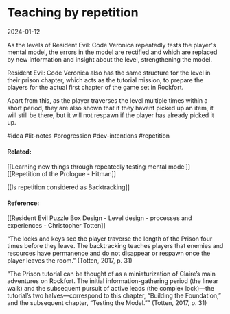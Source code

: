 # Teaching by repetition
2024-01-12

As the levels of Resident Evil: Code Veronica repeatedly tests the player's mental model, the errors in the model are rectified and which are replaced by new information and insight about the level, strengthening the model.

Resident Evil: Code Veronica also has the same structure for the level in their prison chapter, which acts as the tutorial mission, to prepare the players for the actual first chapter of the game set in Rockfort.

Apart from this, as the player traverses the level multiple times within a short period, they are also shown that if they havent picked up an item, it will still be there, but it will not respawn if the player has already picked it up.



#idea  #lit-notes #progression #dev-intentions #repetition 
#### Related:
[[Learning new things through repeatedly testing mental model]]
[[Repetition of the Prologue - Hitman]]

[[Is repetition considered as Backtracking]]


#### Reference:
[[Resident Evil Puzzle Box Design - Level design - processes and experiences - Christopher Totten]]

“The locks and keys see the player traverse the length of the Prison four times before they leave. The backtracking teaches players that enemies and resources have permanence and do not disappear or respawn once the player leaves the room.” (Totten, 2017, p. 31)

“The Prison tutorial can be thought of as a miniaturization of Claire’s main adventures on Rockfort. The initial information-gathering period (the linear walk) and the subsequent pursuit of active leads (the complex lock)—the tutorial’s two halves—correspond to this chapter, “Building the Foundation,” and the subsequent chapter, “Testing the Model.”” (Totten, 2017, p. 31)

